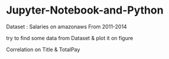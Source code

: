 # Jupyter-Notebook-and-Python
Dataset : Salaries on amazonaws
From 2011-2014 

try to find some data from Dataset & plot it on figure 

Correlation on Title & TotalPay
